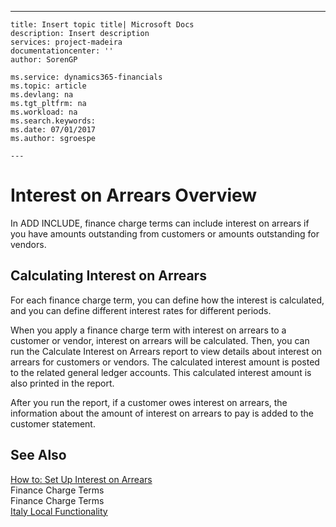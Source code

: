 ---
    title: Insert topic title| Microsoft Docs
    description: Insert description
    services: project-madeira
    documentationcenter: ''
    author: SorenGP

    ms.service: dynamics365-financials
    ms.topic: article
    ms.devlang: na
    ms.tgt_pltfrm: na
    ms.workload: na
    ms.search.keywords:
    ms.date: 07/01/2017
    ms.author: sgroespe

    ---
# Interest on Arrears Overview
In ADD INCLUDE<!--[!INCLUDE[navnow](../../includes/navnow_md.md)]-->, finance charge terms can include interest on arrears if you have amounts outstanding from customers or amounts outstanding for vendors.  
  
## Calculating Interest on Arrears  
 For each finance charge term, you can define how the interest is calculated, and you can define different interest rates for different periods.  
  
 When you apply a finance charge term with interest on arrears to a customer or vendor, interest on arrears will be calculated. Then, you can run the Calculate Interest on Arrears report to view details about interest on arrears for customers or vendors. The calculated interest amount is posted to the related general ledger accounts. This calculated interest amount is also printed in the report.  
  
 After you run the report, if a customer owes interest on arrears, the information about the amount of interest on arrears to pay is added to the customer statement.  
  
## See Also  
 [How to: Set Up Interest on Arrears](../how-to-set-up-interest-on-arrears.md)   
 Finance Charge Terms   
 Finance Charge Terms   
 [Italy Local Functionality](../italy-local-functionality.md)